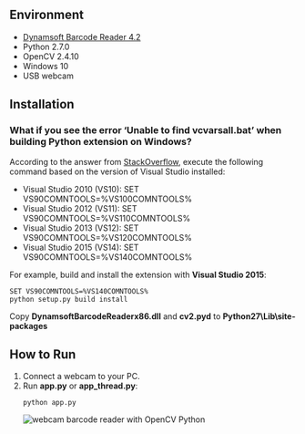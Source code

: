 ## Environment
* [Dynamsoft Barcode Reader 4.2][0]
* Python 2.7.0
* OpenCV 2.4.10
* Windows 10
* USB webcam

## Installation
### What if you see the error ‘Unable to find vcvarsall.bat’ when building Python extension on Windows?
According to the answer from [StackOverflow][1], execute the following command based on the version of Visual Studio installed:
* Visual Studio 2010 (VS10): SET VS90COMNTOOLS=%VS100COMNTOOLS%
* Visual Studio 2012 (VS11): SET VS90COMNTOOLS=%VS110COMNTOOLS%
* Visual Studio 2013 (VS12): SET VS90COMNTOOLS=%VS120COMNTOOLS%
* Visual Studio 2015 (VS14): SET VS90COMNTOOLS=%VS140COMNTOOLS%

For example, build and install the extension with **Visual Studio 2015**:

```
SET VS90COMNTOOLS=%VS140COMNTOOLS%
python setup.py build install
```

Copy **DynamsoftBarcodeReaderx86.dll** and **cv2.pyd** to **Python27\Lib\site-packages**

## How to Run
1. Connect a webcam to your PC.
2. Run **app.py** or **app_thread.py**:
    ```
    python app.py
    ```
    ![webcam barcode reader with OpenCV Python](http://www.codepool.biz/wp-content/uploads/2016/09/opencv-python-webcam-barcode.PNG)

[0]:http://www.dynamsoft.com/Downloads/Dynamic-Barcode-Reader-Download.aspx
[1]:http://stackoverflow.com/questions/2817869/error-unable-to-find-vcvarsall-bat